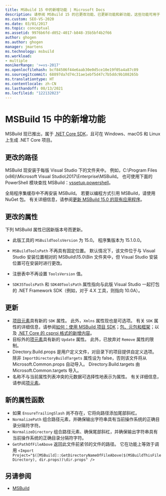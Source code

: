 ```yaml
---
title: MSBuild 15 中的新增功能 | Microsoft Docs
description: 请参阅 MSBuild 15 的已更改功能、已更新功能和新功能，这些功能可用于 .NET Core SDK 以及用于在 Windows、macOS 和 Linux 上生成 .NET Core 项目。
ms.custom: SEO-VS-2020
ms.date: 03/01/2017
ms.topic: conceptual
ms.assetid: 9976b6fd-d052-4017-b848-35b5bf4b2f66
author: ghogen
ms.author: ghogen
manager: jmartens
ms.technology: msbuild
ms.workload:
- multiple
monikerRange: '>=vs-2017'
ms.openlocfilehash: bcf84506f44e6aab30e0d5ce10e19f05a4a87c09
ms.sourcegitcommit: 68897da7d74c31ae1ebf5d47c7b5ddc9b108265b
ms.translationtype: HT
ms.contentlocale: zh-CN
ms.lasthandoff: 08/13/2021
ms.locfileid: "122132023"
---
```

# <a name="whats-new-in-msbuild-15"></a>MSBuild 15 中的新增功能

MSBuild 现已推出，属于 [.NET Core SDK](https://www.microsoft.com/net/download/core)，且可在 Windows、macOS 和 Linux 上生成 .NET Core 项目。

## <a name="changed-path"></a>更改的路径

 MSBuild 现安装于每版 Visual Studio 下的文件夹中。 例如，C:\Program Files (x86)\Microsoft Visual Studio\2017\Enterprise\MSBuild。  也可使用下面的 PowerShell 模块查找 MSBuild：[vssetup.powershell](https://github.com/Microsoft/vssetup.powershell)。

 全局程序集缓存中不再安装 MSBuild。 若要以编程方式引用 MSBuild，请使用 NuGet 包。 有关详细信息，请参阅[更新 MSBuild 15.0 的现有应用程序](../msbuild/updating-an-existing-application.md)。

## <a name="changed-properties"></a>更改的属性

 下列 MSBuild 属性已因新版本号而更新。

- 此版工具的 `MSBuildToolsVersion` 为 15.0。 程序集版本为 15.1.0.0。

- `MSBuildToolsPath` 不再具有固定位置。 默认情况下，该文件位于与 Visual Studio 安装位置相对的 MSBuild\15.0\Bin 文件夹中，但 Visual Studio 安装位置可在安装时进行更改。 

- 注册表中不再设置 `ToolsVersion` 值。

- `SDK35ToolsPath` 和 `SDK40ToolsPath` 属性指向与此版 Visual Studio 一起打包的 .NET Framework SDK（例如，对于 4.X 工具，则指向 10.0A）。

## <a name="updates"></a>更新

- [项目元素](../msbuild/project-element-msbuild.md)具有新的 `SDK` 属性。 此外，`Xmlns` 属性现也是可选项。 有关 `SDK` 属性的详细信息，请参阅[如何：使用 MSBuild 项目 SDK](../msbuild/how-to-use-project-sdk.md)；[包、元包和框架](/dotnet/core/packages)；以及 [.NET Core 的 csproj 格式的新增内容](/dotnet/core/tools/csproj)。
- 目标外的[项元素](../msbuild/item-element-msbuild.md)具有新的 `Update` 属性。 此外，已放弃对 `Remove` 属性的限制。
- Directory.Build.props  是用户定义文件，对目录下的项目提供自定义选项。 除非 `ImportDirectoryBuildTargets` 属性设为 false，否则该文件将从 Microsoft.Common.props 自动导入。 Directory.Build.targets 由 Microsoft.Common.targets 导入。  
- 名称不与当前属性列表冲突的元数据可选择性地表示为属性。 有关详细信息，请参阅[项元素](../msbuild/item-element-msbuild.md)。

## <a name="new-property-functions"></a>新的属性函数

- 如果 `EnsureTrailingSlash` 尚不存在，它将向路径添加尾部斜杠。
- `NormalizePath` 组合路径元素，并确保输出字符串具有当前操作系统的正确目录分隔符字符。
- `NormalizeDirectory` 组合路径元素、确保尾部斜杠，并确保输出字符串具有当前操作系统的正确目录分隔符字符。
- `GetPathOfFileAbove` 返回此文件前紧邻的文件的路径。 它在功能上等效于调用 `<Import Project="$([MSBuild]::GetDirectoryNameOfFileAbove($(MSBuildThisFileDirectory), dir.props))\dir.props" />`

## <a name="see-also"></a>另请参阅

- [MSBuild](../msbuild/msbuild.md)
